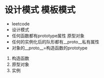 # 设计模式  模板模式
  - leetcode
  - 设计模式
  - 任何函数都有prototype属性  原型对象
  - 任何的实例化后的队形都有__proto__私有属性
  - 对象的__proto__=构造函数的prototype
  1. 构造函数
  2. 原型对象
  3. 实例